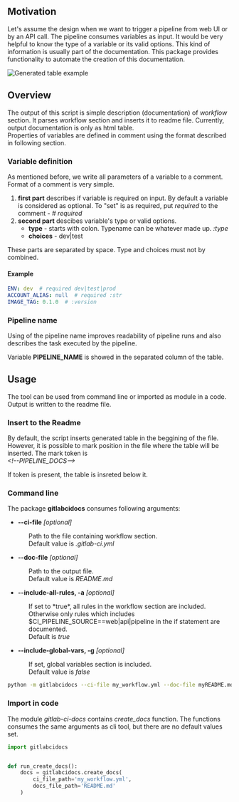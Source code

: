 ## Motivation
Let's assume the design when we want to trigger a pipeline from web UI or by an API call. The pipeline consumes variables as input. It would be very helpful to know the type of a variable or its valid options. This kind of information is usually part of the documentation. This package provides functionality to automate the creation of this documentation.

<img alt="Generated table example" src="doc/table_sample.PNG">

## Overview
The output of this script is simple description (documentation) of *workflow* section. It parses workflow section and inserts it to readme file. Currently, output documentation is only as html table.
<br>Properties of variables are defined in comment using the format described in following section.

### Variable definition
As mentioned before, we write all parameters of a variable to a comment. Format of a comment is very simple.
1. **first part** describes if variable is required on input. By default a variable is considered as optional. To "set" is as required, put *required* to the comment - *# required*
1. **second part** descibes variable's type or valid options.
    - **type** - starts with colon. Typename can be whatever made up. *:type*
    - **choices** - dev|test

These parts are separated by space. Type and choices must not by combined.

#### Example
```yaml
ENV: dev  # required dev|test|prod
ACCOUNT_ALIAS: null  # required :str
IMAGE_TAG: 0.1.0  # :version
```

### Pipeline name
Using of the pipeline name improves readability of pipeline runs and also describes the task executed by the pipeline.

Variable **PIPELINE_NAME** is showed in the separated column of the table.

## Usage
The tool can be used from command line or imported as module in a code. Output is written to the readme file.

### Insert to the Readme
By default, the script inserts generated table in the beggining of the file. However, it is possible to mark position in the file where the table will be inserted. The mark token is <br>*\<!--PIPELINE_DOCS-->*

If token is present, the table is insreted below it.

### Command line
The package  **gitlabcidocs** consumes following arguments:
<ul>
    <li><b>--ci-file</b> <i>[optional]</i></li>
    <ul style="list-style-type:none;">
        <li>Path to the file containing workflow section.</li>
        <li>Default value is <i>.gitlab-ci.yml</i></li>
    </ul>
</ul>
<ul>
    <li><b>--doc-file</b> <i>[optional]</i></li>
    <ul style="list-style-type:none;">
        <li>Path to the output file.</li>
        <li>Default value is <i>README.md</i></li>
    </ul>
</ul>
<ul>
    <li><b>--include-all-rules, -a</b> <i>[optional]</i></li>
    <ul style="list-style-type:none;">
        <li>If set to *true*, all rules in the workflow section are included. Otherwise only rules which includes $CI_PIPELINE_SOURCE==web|api|pipeline in the if statement are documented.</li>
        <li>Default is <i>true</i></li>
    </ul>
</ul>
<ul>
    <li><b>--include-global-vars, -g</b> <i>[optional]</i></li>
    <ul style="list-style-type:none;">
        <li>If set, global variables section is included.</li>
        <li>Default value is <i>false</i></li>
    </ul>
</ul>

```bash
python -m gitlabcidocs --ci-file my_workflow.yml --doc-file myREADME.md
```

### Import in code
The module *gitlab-ci-docs* contains *create_docs* function. The functions consumes the same arguments as cli tool, but there are no default values set.
```python
import gitlabcidocs


def run_create_docs():
    docs = gitlabcidocs.create_docs(
        ci_file_path='my_workflow.yml',
        docs_file_path='README.md'
    )
```